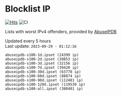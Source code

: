 # Blocklist IP

[![Hits](https://hits.seeyoufarm.com/api/count/incr/badge.svg?url=https%3A%2F%2Fgithub.com%2Fborestad%2Fblocklist-ip%2F&count_bg=%2379C83D&title_bg=%23555555&icon=&icon_color=%23E7E7E7&title=hits&edge_flat=false)](https://hits.seeyoufarm.com)  ![CI](https://img.shields.io/github/workflow/status/borestad/blocklist-ip/CI?style=flat-square)

Lists with worst IPv4 offenders, provided by [AbuseIPDB](https://www.abuseipdb.com/)

<!-- FOOTER-PLACEHOLDER -->
Updated every 5 hours<br>
Last update: `2023-09-29 - 01:12:16`
```
abuseipdb-s100-1d.ipset (24399 ip)
abuseipdb-s100-2d.ipset (28853 ip)
abuseipdb-s100-3d.ipset (32156 ip)
abuseipdb-s100-7d.ipset (39420 ip)
abuseipdb-s100-30d.ipset (63778 ip)
abuseipdb-s100-60d.ipset (88874 ip)
abuseipdb-s100-90d.ipset (112481 ip)
abuseipdb-s100-120d.ipset (119539 ip)
abuseipdb-s100-all.ipset (380401 ip)
```
